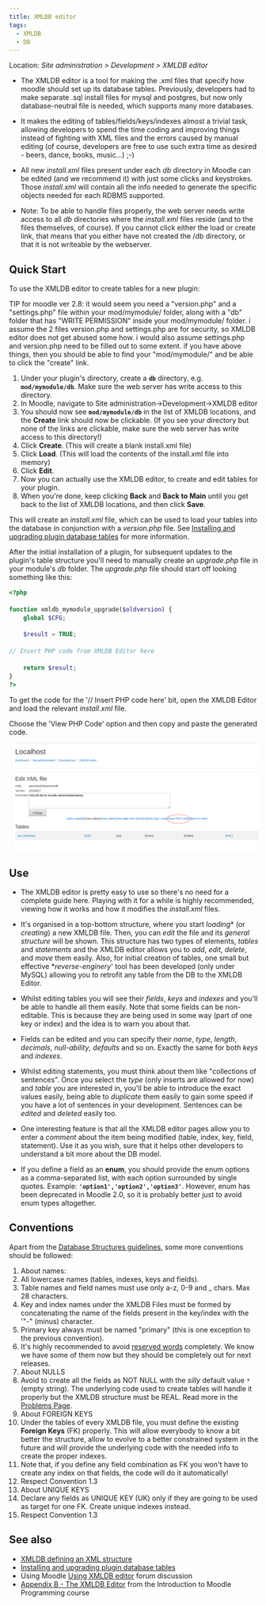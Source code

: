 ```yaml
---
title: XMLDB editor
tags:
  - XMLDB
  - DB
---
```

Location: *Site administration > Development > XMLDB editor*

- The XMLDB editor is a tool for making the .xml files that specify how moodle should set up its database tables. Previously, developers had to make separate .sql install files for mysql and postgres, but now only database-neutral file is needed, which supports many more databases.

- It makes the editing of tables/fields/keys/indexes almost a trivial task, allowing developers to spend  the time coding and improving things instead of fighting with XML files and the errors caused by manual editing (of course, developers are free to use such extra time as desired - beers, dance, books, music...) ;-)

- All new *install.xml* files present under each *db* directory in Moodle can be edited (and we recommend it) with just some clicks and keystrokes. Those *install.xml* will contain all the info needed to generate the specific objects needed for each RDBMS supported.

- Note: To be able to handle files properly, the web server needs write access to all *db* directories where the *install.xml* files reside (and to the files themselves, of course). If you cannot click either the load or create link, that means that you either have not created the /db directory, or that it is not writeable by the webserver.

## Quick Start

To use the XMLDB editor to create tables for a new plugin:

TIP for moodle ver 2.8: it would seem you need a "version.php" and a "settings.php" file within your mod/mymodule/ folder, along with a "db" folder that has "WRITE PERMISSION" inside your mod/mymodule/ folder. i assume the 2 files version.php and settings.php are for security, so XMLDB editor does not get abused some how. i would also assume settings.php and version.php need to be filled out to some extent. if you have above things, then you should be able to find your "mod/mymodule/" and be able to click the "create" link.

1. Under your plugin's directory, create a **`db`** directory, e.g. **`mod/mymodule/db`**. Make sure the web server has write access to this directory.
2. In Moodle, navigate to Site administration->Development->XMLDB editor
3. You should now see **`mod/mymodule/db`** in the list of XMLDB locations, and the **Create** link should now be clickable. (If you see your directory but none of the links are clickable, make sure the web server has write access to this directory!)
4. Click **Create**. (This will create a blank install.xml file)
5. Click **Load**. (This will load the contents of the install.xml file into memory)
6. Click **Edit**.
7. Now you can actually use the XMLDB editor, to create and edit tables for your plugin.
8. When you're done, keep clicking **Back** and **Back to Main** until you get back to the list of XMLDB locations, and then click **Save**.

This will create an *install.xml* file, which can be used to load your tables into the database in conjunction with a *version.php* file. See [Installing and upgrading plugin database tables](https://docs.moodle.org/dev/Installing_and_upgrading_plugin_database_tables) for more information.

After the initial installation of a plugin, for subsequent updates to the plugin's table structure you'll need to manually create an *upgrade.php* file in your module's *db* folder. The *upgrade.php* file should start off looking something like this:

```php
<?php

function xmldb_mymodule_upgrade($oldversion) {
    global $CFG;

    $result = TRUE;

// Insert PHP code from XMLDB Editor here

    return $result;
}
?>
```

To get the code for the '// Insert PHP code here' bit, open the XMLDB Editor and load the relevant *install.xml* file.

Choose the 'View PHP Code' option and then copy and paste the generated code.

![xmldbeditor-showphpcode.png](./_xmldb/xmldbeditor-showphpcode.png)

## Use

- The XMLDB editor is pretty easy to use so there's no need for a complete guide here. Playing with it for a while is highly recommended, viewing how it works and how it modifies the *install.xml* files.

- It's organised in a top-bottom structure, where you start *loading** (or *creating*) a new XMLDB file. Then, you can *edit* the file and its *general structure* will be shown. This structure has two types of elements, *tables* and *statements* and the XMLDB editor allows you to *add*, *edit*, *delete*, and *move* them easily. Also, for initial creation of tables, one small but effective **reverse-enginery*' tool has been developed (only under MySQL) allowing you to retrofit any table from the DB to the XMLDB Editor.

- Whilst editing tables you will see their *fields*, *keys* and *indexes* and you'll be able to handle all them easily. Note that some fields can be non-editable. This is because they are being used in some way (part of one key or index) and the idea is to warn you about that.

- Fields can be edited and you can specify their *name*, *type*, *length*, *decimals*, *null-ability*, *defaults* and so on. Exactly the same for both *keys* and *indexes*.

- Whilst editing statements, you must think about them like "collections of sentences". Once you select the *type* (only inserts are allowed for now) and *table* you are interested in, you'll be able to introduce the exact values easily, being able to *duplicate* them easily to gain some speed if you have a lot of sentences in your development. Sentences can be *edited* and *deleted* easily too.

- One interesting feature is that all the XMLDB editor pages allow you to enter a *comment* about the item being modified (table, index, key, field, statement). Use it as you wish, sure that it helps other developers to understand a bit more about the DB model.

- If you define a field as an **enum**, you should provide the enum options as a comma-separated list, with each option surrounded by single quotes. Example: **`'option1','option2','option3'`**. However, enum has been deprecated in Moodle 2.0, so it is probably better just to avoid enum types altogether.

## Conventions

Apart from the [Database Structures guidelines](https://docs.moodle.org/dev/Database), some more conventions should be followed:

1. About names:
2. All lowercase names (tables, indexes, keys and fields).
3. Table names and field names must use only a-z, 0-9 and _ chars. Max 28 characters.
4. Key and index names under the XMLDB Files must be formed by concatenating the name of the fields present in the key/index with the '"-" (minus) character.
5. Primary key always must be named "primary" (this is one exception to the previous convention).
6. It's highly recommended to avoid [reserved words](https://docs.moodle.org/dev/XMLDB_reserved_words) completely. We know we have some of them now but they should be completely out for next releases.
7. About NULLS
8. Avoid to create all the fields as NOT NULL with the *silly* default value `*` (empty string). The underlying code used to create tables will handle it properly but the XMLDB structure must be REAL. Read more in the [Problems Page](https://docs.moodle.org/dev/XMLDB_Problems#NOT_NULL_fields_using_a_DEFAULT_*_clause).
9. About FOREIGN KEYS
10. Under the tables of every XMLDB file, you must define the existing **Foreign Keys** (FK) properly. This will allow everybody to know a bit better the structure, allow to evolve to a better constrained system in the future and will provide the underlying code with the needed info to create the proper indexes.
12. Note that, if you define any field combination as FK you won't have to create any index on that fields, the code will do it automatically!
13. Respect Convention 1.3
14. About UNIQUE KEYS
15. Declare any fields as UNIQUE KEY (UK) only if they are going to be used as target for one FK. Create unique indexes instead.
16. Respect Convention 1.3

## See also

- [XMLDB defining an XML structure](https://docs.moodle.org/dev/XMLDB_defining_an_XML_structure)
- [Installing and upgrading plugin database tables](https://docs.moodle.org/dev/Installing_and_upgrading_plugin_database_tables)
- Using Moodle [Using XMLDB editor](http://moodle.org/mod/forum/discuss.php?d=82231) forum discussion
- [Appendix B - The XMLDB Editor](http://dev.moodle.org/mod/resource/view.php?id=55) from the Introduction to Moodle Programming course
